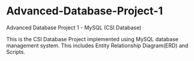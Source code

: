 # Advanced-Database-Project-1
Advanced Database Project 1 - MySQL (CSI Database)

This is the CSI Database Project implemented using MySQL database management system.
This includes Entity Relationship Diagram(ERD) and Scripts.
